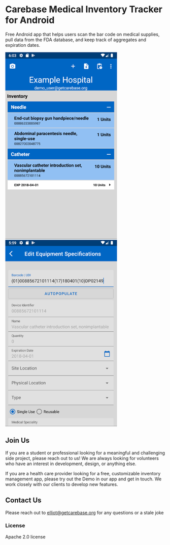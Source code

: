 # Carebase Medical Inventory Tracker for Android
Free Android app that helps users scan the bar code on medical supplies, pull data from the FDA database, and keep track of aggregates and expiration dates.

![Alt text](demo_images/Main.png?raw=true "Main")
![Alt text](demo_images/AddItem.png?raw=true "Add Item")

## Join Us
If you are a student or professional looking for a meaningful and challenging side project, please reach out to us! We are always looking for volunteers who have an interest in development, design, or anything else.
 
If you are a health care provider looking for a free, customizable inventory management app, please try out the Demo in our app and get in touch. We work closely with our clients to develop new features.

## Contact Us
Please reach out to elliot@getcarebase.org for any questions or a stale joke

### License
Apache 2.0 license

